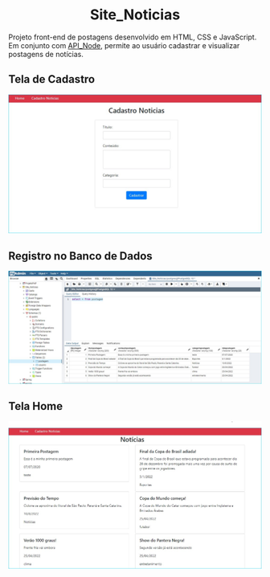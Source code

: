 <h1 align="center">
   Site_Noticias
</h1>  

Projeto front-end de postagens desenvolvido em HTML, CSS e JavaScript. Em conjunto com <a href="https://github.com/Gilvan-R-A/API_Node">API_Node</a>, permite ao usuário cadastrar e visualizar postagens de notícias.   

## Tela de Cadastro

![Tela de cadastro](img/TelaDeCadastro.jpg)   

## Registro no Banco de Dados   

![Registro no banco de dados](img/registroNoBanco.jpg)   

## Tela Home
![Home](img/Home.jpg)









